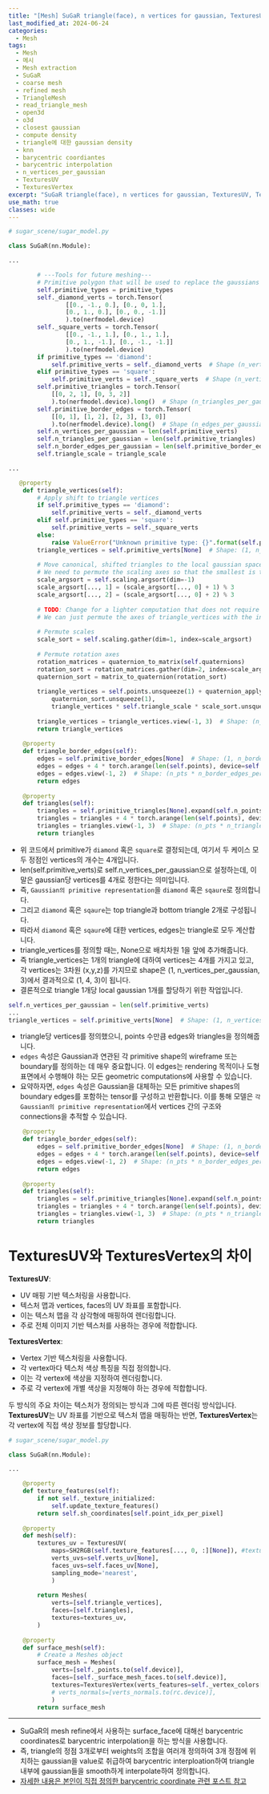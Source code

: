 ```yaml
---
title: "[Mesh] SuGaR triangle(face), n vertices for gaussian, TexturesUV, TexturesVertex"
last_modified_at: 2024-06-24
categories:
  - Mesh
tags:
  - Mesh
  - 메시
  - Mesh extraction
  - SuGaR
  - coarse mesh
  - refined mesh
  - TriangleMesh
  - read_triangle_mesh
  - open3d
  - o3d
  - closest gaussian
  - compute density
  - triangle에 대한 gaussian density
  - knn
  - barycentric coordiantes
  - barycentric interpolation
  - n_vertices_per_gaussian
  - TexturesUV
  - TexturesVertex
excerpt: "SuGaR triangle(face), n vertices for gaussian, TexturesUV, TexturesVertex"
use_math: true
classes: wide
---
```


```python
# sugar_scene/sugar_model.py

class SuGaR(nn.Module):

...

        # ---Tools for future meshing---
        # Primitive polygon that will be used to replace the gaussians
        self.primitive_types = primitive_types
        self._diamond_verts = torch.Tensor(
                [[0., -1., 0.], [0., 0, 1.], 
                [0., 1., 0.], [0., 0., -1.]]
                ).to(nerfmodel.device)
        self._square_verts = torch.Tensor(
                [[0., -1., 1.], [0., 1., 1.], 
                [0., 1., -1.], [0., -1., -1.]]
                ).to(nerfmodel.device)
        if primitive_types == 'diamond':
            self.primitive_verts = self._diamond_verts  # Shape (n_vertices_per_gaussian, 3)
        elif primitive_types == 'square':
            self.primitive_verts = self._square_verts  # Shape (n_vertices_per_gaussian, 3)
        self.primitive_triangles = torch.Tensor(
            [[0, 2, 1], [0, 3, 2]]
            ).to(nerfmodel.device).long()  # Shape (n_triangles_per_gaussian, 3)
        self.primitive_border_edges = torch.Tensor(
            [[0, 1], [1, 2], [2, 3], [3, 0]]
            ).to(nerfmodel.device).long()  # Shape (n_edges_per_gaussian, 2)
        self.n_vertices_per_gaussian = len(self.primitive_verts)
        self.n_triangles_per_gaussian = len(self.primitive_triangles)
        self.n_border_edges_per_gaussian = len(self.primitive_border_edges)
        self.triangle_scale = triangle_scale

...

   @property
    def triangle_vertices(self):
        # Apply shift to triangle vertices
        if self.primitive_types == 'diamond':
            self.primitive_verts = self._diamond_verts
        elif self.primitive_types == 'square':
            self.primitive_verts = self._square_verts
        else:
            raise ValueError("Unknown primitive type: {}".format(self.primitive_types))
        triangle_vertices = self.primitive_verts[None]  # Shape: (1, n_vertices_per_gaussian, 3)
        
        # Move canonical, shifted triangles to the local gaussian space
        # We need to permute the scaling axes so that the smallest is the first
        scale_argsort = self.scaling.argsort(dim=-1)
        scale_argsort[..., 1] = (scale_argsort[..., 0] + 1) % 3
        scale_argsort[..., 2] = (scale_argsort[..., 0] + 2) % 3
        
        # TODO: Change for a lighter computation that does not require to compute the rotation matrices.
        # We can just permute the axes of triangle_vertices with the inverse permutation.
        
        # Permute scales
        scale_sort = self.scaling.gather(dim=1, index=scale_argsort)
        
        # Permute rotation axes
        rotation_matrices = quaternion_to_matrix(self.quaternions)
        rotation_sort = rotation_matrices.gather(dim=2, index=scale_argsort[..., None, :].expand(-1, 3, -1))
        quaternion_sort = matrix_to_quaternion(rotation_sort)
        
        triangle_vertices = self.points.unsqueeze(1) + quaternion_apply(
            quaternion_sort.unsqueeze(1),
            triangle_vertices * self.triangle_scale * scale_sort.unsqueeze(1))
        
        triangle_vertices = triangle_vertices.view(-1, 3)  # Shape: (n_pts * n_vertices_per_gaussian, 3)
        return triangle_vertices
    
    @property
    def triangle_border_edges(self):
        edges = self.primitive_border_edges[None]  # Shape: (1, n_border_edges_per_gaussian, 2)
        edges = edges + 4 * torch.arange(len(self.points), device=self.device)[:, None, None]  # Shape: (n_pts, n_border_edges_per_gaussian, 2)
        edges = edges.view(-1, 2)  # Shape: (n_pts * n_border_edges_per_gaussian, 2)
        return edges
    
    @property
    def triangles(self):
        triangles = self.primitive_triangles[None].expand(self.n_points, -1, -1).clone()  # Shape: (n_pts, n_triangles_per_gaussian, 3)
        triangles = triangles + 4 * torch.arange(len(self.points), device=self.device)[:, None, None]  # Shape: (n_pts, n_triangles_per_gaussian, 3)
        triangles = triangles.view(-1, 3)  # Shape: (n_pts * n_triangles_per_gaussian, 3)
        return triangles

```

- 위 코드에서 primitive가 `diamond` 혹은 `square`로 결정되는데, 여기서 두 케이스 모두 정점인 vertices의 개수는 4개입니다.
- len(self.primitive_verts)로 self.n_vertices_per_gaussian으로 설정하는데, 이 말은 gaussian당 vertices를 4개로 정한다는 의미입니다.
- 즉, `Gaussian의 primitive representation`을 `diamond` 혹은 `sqaure`로 정의합니다.
- 그리고 `diamond` 혹은 `sqaure`는 top triangle과 bottom triangle 2개로 구성됩니다.
- 따라서 `diamond` 혹은 `sqaure`에 대한 vertices, edges는 triangle로 모두 계산합니다.
- triangle_vertices를 정의할 때는, None으로 배치차원 1을 앞에 추가해줍니다.
- 즉 triangle_vertices는 1개의 triangle에 대하여 vertices는 4개를 가지고 있고, 각 vertices는 3차원 (x,y,z)를 가지므로 shape은 (1, n_vertices_per_gaussian, 3)에서 결과적으로 (1, 4, 3)이 됩니다.
- 결론적으로 triangle 1개당 local gaussian 1개를 할당하기 위한 작업입니다.

```python
self.n_vertices_per_gaussian = len(self.primitive_verts)
...
triangle_vertices = self.primitive_verts[None]  # Shape: (1, n_vertices_per_gaussian, 3)
```

- triangle당 vertices를 정의했으니, points 수만큼 edges와 triangles을 정의해줍니다.
- `edges` 속성은 Gaussian과 연관된 각 primitive shape의 wireframe 또는 boundary를 정의하는 데 매우 중요합니다. 이 edges는 rendering 목적이나 도형 표면에서 수행해야 하는 모든 geometric computations에 사용할 수 있습니다.
- 요약하자면, `edges` 속성은 Gaussian을 대체하는 모든 primitive shapes의 boundary edges를 포함하는 tensor를 구성하고 반환합니다. 이를 통해 모델은 `각 Gaussian의 primitive representation`에서 vertices 간의 구조와 connections을 추적할 수 있습니다.

```python
    @property
    def triangle_border_edges(self):
        edges = self.primitive_border_edges[None]  # Shape: (1, n_border_edges_per_gaussian, 2)
        edges = edges + 4 * torch.arange(len(self.points), device=self.device)[:, None, None]  # Shape: (n_pts, n_border_edges_per_gaussian, 2)
        edges = edges.view(-1, 2)  # Shape: (n_pts * n_border_edges_per_gaussian, 2)
        return edges
    
    @property
    def triangles(self):
        triangles = self.primitive_triangles[None].expand(self.n_points, -1, -1).clone()  # Shape: (n_pts, n_triangles_per_gaussian, 3)
        triangles = triangles + 4 * torch.arange(len(self.points), device=self.device)[:, None, None]  # Shape: (n_pts, n_triangles_per_gaussian, 3)
        triangles = triangles.view(-1, 3)  # Shape: (n_pts * n_triangles_per_gaussian, 3)
        return triangles
```

# TexturesUV와 TexturesVertex의 차이

**TexturesUV**:
- UV 매핑 기반 텍스처링을 사용합니다.
- 텍스처 맵과 vertices, faces의 UV 좌표를 포함합니다.
- 이는 텍스처 맵을 각 삼각형에 매핑하여 렌더링합니다.
- 주로 전체 이미지 기반 텍스처를 사용하는 경우에 적합합니다.

**TexturesVertex**:
- Vertex 기반 텍스처링을 사용합니다.
- 각 vertex마다 텍스처 색상 특징을 직접 정의합니다.
- 이는 각 vertex에 색상을 지정하여 렌더링합니다.
- 주로 각 vertex에 개별 색상을 지정해야 하는 경우에 적합합니다.

두 방식의 주요 차이는 텍스처가 정의되는 방식과 그에 따른 렌더링 방식입니다. **TexturesUV**는 UV 좌표를 기반으로 텍스처 맵을 매핑하는 반면, **TexturesVertex**는 각 vertex에 직접 색상 정보를 할당합니다.

```python
# sugar_scene/sugar_model.py

class SuGaR(nn.Module):

...

    @property
    def texture_features(self):
        if not self._texture_initialized:
            self.update_texture_features()
        return self.sh_coordinates[self.point_idx_per_pixel]
    
    @property
    def mesh(self):        
        textures_uv = TexturesUV(
            maps=SH2RGB(self.texture_features[..., 0, :][None]), #texture_img[None]),
            verts_uvs=self.verts_uv[None],
            faces_uvs=self.faces_uv[None],
            sampling_mode='nearest',
            )
        
        return Meshes(
            verts=[self.triangle_vertices],   
            faces=[self.triangles],
            textures=textures_uv,
        )
        
    @property
    def surface_mesh(self):
        # Create a Meshes object
        surface_mesh = Meshes(
            verts=[self._points.to(self.device)],   
            faces=[self._surface_mesh_faces.to(self.device)],
            textures=TexturesVertex(verts_features=self._vertex_colors[None].clamp(0, 1).to(self.device)),
            # verts_normals=[verts_normals.to(rc.device)],
            )
        return surface_mesh
```






-----

- SuGaR의 mesh refine에서 사용하는 surface_face에 대해선 barycentric coordinates로 barycentric interpolation을 하는 방식을 사용합니다.
- 즉, triangle의 정점 3개로부터 weights의 조합을 여러개 정의하여 3개 정점에 위치하는 gaussian을 value로 취급하여 barycentric interploation하여 triangle 내부에 gaussian들을 smooth하게 interpolate하여 정의합니다.
- [자세한 내용은 본인이 직접 정의한 barycentric coordinate 관련 포스트 참고](https://github.com/sandokim/sandokim.github.io/blob/master/_posts/%EC%97%B0%EA%B5%AC/2024-06-21-SuGaR-sugar-model-extract-texture-image-and-uv-from-gaussians.md)
